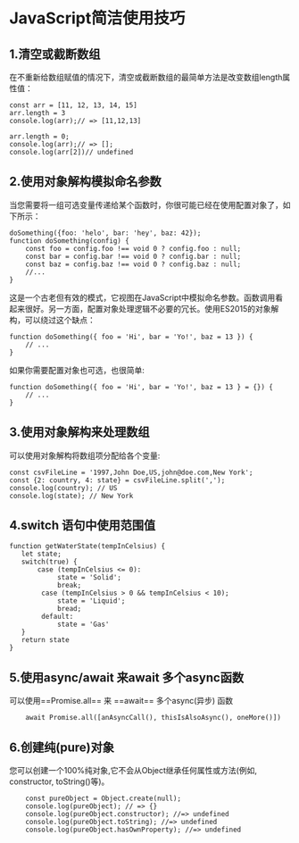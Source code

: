 # JavaScript简洁使用技巧
## 1.清空或截断数组
在不重新给数组赋值的情况下，清空或截断数组的最简单方法是改变数组length属性值：

```
const arr = [11, 12, 13, 14, 15]
arr.length = 3
console.log(arr);// => [11,12,13]

arr.length = 0;
console.log(arr);// => [];
console.log(arr[2])// undefined
```
## 2.使用对象解构模拟命名参数
当您需要将一组可选变量传递给某个函数时，你很可能已经在使用配置对象了，如下所示：
```
doSomething({foo: 'helo', bar: 'hey', baz: 42});
function doSomething(config) {
    const foo = config.foo !== void 0 ? config.foo : null;
    const bar = config.bar !== void 0 ? config.bar : null;
    const baz = config.baz !== void 0 ? config.baz : null;
    //...
}
```
这是一个古老但有效的模式，它视图在JavaScript中模拟命名参数。函数调用看起来很好。另一方面，配置对象处理逻辑不必要的冗长。使用ES2015的对象解构，可以绕过这个缺点：
```
function doSomething({ foo = 'Hi', bar = 'Yo!', baz = 13 }) {
    // ...
}
```
如果你需要配置对象也可选，也很简单:
```
function doSomething({ foo = 'Hi', bar = 'Yo!', baz = 13 } = {}) {
    // ...
}
```
## 3.使用对象解构来处理数组
可以使用对象解构将数组项分配给各个变量:
```
const csvFileLine = '1997,John Doe,US,john@doe.com,New York';
const {2: country, 4: state} = csvFileLine.split(',');
console.log(country); // US
console.log(state); // New York
```
## 4.switch 语句中使用范围值
```
function getWaterState(tempInCelsius) {
   let state;
   switch(true) {
       case (tempInCelsius <= 0):
            state = 'Solid';
            break;
        case (tempInCelsius > 0 && tempInCelsius < 10);
            state = 'Liquid';
            bread;
        default:
            state = 'Gas'
   }
   return state
}
```
## 5.使用async/await 来await 多个async函数
可以使用==Promise.all== 来 ==await== 多个async(异步) 函数
```
    await Promise.all([anAsyncCall(), thisIsAlsoAsync(), oneMore()])
```
## 6.创建纯(pure)对象
您可以创建一个100%纯对象,它不会从Object继承任何属性或方法(例如, constructor, toString()等)。
```
    const pureObject = Object.create(null);
    console.log(pureObject); // => {}
    console.log(pureObject.constructor); //=> undefined
    console.log(pureObject.toString); //=> undefined
    console.log(pureObject.hasOwnProperty); //=> undefined
```